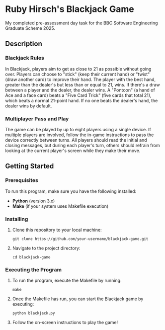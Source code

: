 # Ruby Hirsch's Blackjack Game

My completed pre-assessment day task for the BBC Software Engineering Graduate Scheme 2025.

## Description

### Blackjack Rules

In Blackjack, players aim to get as close to 21 as possible without going over. Players can choose to "stick" (keep their current hand) or "twist" (draw another card) to improve their hand. The player with the best hand, greater than the dealer's but less than or equal to 21, wins. If there's a draw between a player and the dealer, the dealer wins. A "Pontoon" (a hand of Ace and a face card) beats a "Five Card Trick" (five cards that total 21), which beats a normal 21-point hand. If no one beats the dealer's hand, the dealer wins by default.

### Multiplayer Pass and Play

The game can be played by up to eight players using a single device. If multiple players are involved, follow the in-game instructions to pass the device correctly between turns. All players should read the initial and closing messages, but during each player's turn, others should refrain from looking at the current player's screen while they make their move.

## Getting Started

### Prerequisites

To run this program, make sure you have the following installed:

- **Python** (version 3.x)
- **Make** (if your system uses Makefile execution)

### Installing

1. Clone this repository to your local machine:

    ```
    git clone https://github.com/your-username/blackjack-game.git
    ```

2. Navigate to the project directory:

    ```
    cd blackjack-game
    ```

### Executing the Program

1. To run the program, execute the Makefile by running:

    ```
    make
    ```

2. Once the Makefile has run, you can start the Blackjack game by executing:

    ```
    python blackjack.py
    ```

3. Follow the on-screen instructions to play the game!
